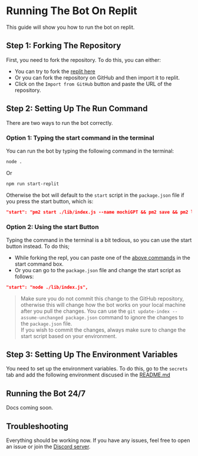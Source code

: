# Running The Bot On Replit
This guide will show you how to run the bot on replit.

## Step 1: Forking The Repository
First, you need to fork the repository. To do this, you can either:

- You can try to fork the [replit here](https://replit.com/@vikshan/mochiGPT)
- Or you can fork the repository on GitHub and then import it to replit.
- Click on the `Import from GitHub` button and paste the URL of the repository.

## Step 2: Setting Up The Run Command
There are two ways to run the bot correctly.

### Option 1: Typing the start command in the terminal
You can run the bot by typing the following command in the terminal:
```bash
node .
```
Or 
```bash
npm run start-replit
```
Otherwise the bot will default to the `start` script in the `package.json` file if you press the start button, which is:
```json
"start": "pm2 start ./lib/index.js --name mochiGPT && pm2 save && pm2 logs",
```
### Option 2: Using the start Button
Typing the command in the terminal is a bit tedious, so you can use the start button instead. To do this; 
- While forking the repl, you can paste one of the [above commands](#option-1-typing-the-start-command-in-the-terminal) in the start command box.
- Or you can go to the `package.json` file and change the start script as follows:
```json
"start": "node ./lib/index.js",
```
>Make sure you do not commit this change to the GitHub repository, otherwise this will change how the bot works on your local machine after you pull the changes. You can use the `git update-index --assume-unchanged package.json` command to ignore the changes to the `package.json` file.<br>
If you wish to commit the changes, always make sure to change the start script based on your environment.

## Step 3: Setting Up The Environment Variables
You need to set up the environment variables. To do this, go to the `secrets` tab and add the following environment discused in the [README.md](./README.md#setting-up-environment-variables)

## Running the Bot 24/7
Docs coming soon.

## Troubleshooting
Everything should be working now. If you have any issues, feel free to open an issue or join the [Discord server](https://discord.gg/Dwnf3vQSz4).